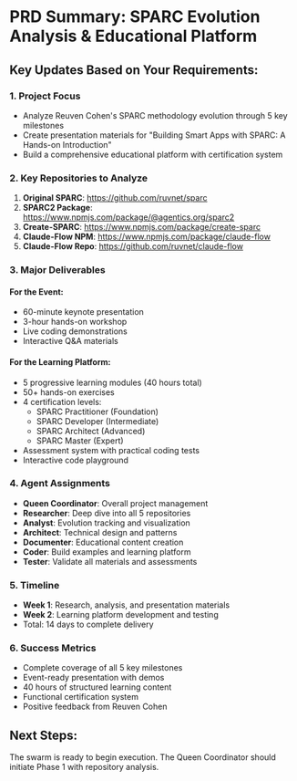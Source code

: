 # PRD Summary: SPARC Evolution Analysis & Educational Platform

## Key Updates Based on Your Requirements:

### 1. **Project Focus**
- Analyze Reuven Cohen's SPARC methodology evolution through 5 key milestones
- Create presentation materials for "Building Smart Apps with SPARC: A Hands-on Introduction"
- Build a comprehensive educational platform with certification system

### 2. **Key Repositories to Analyze**
1. **Original SPARC**: https://github.com/ruvnet/sparc
2. **SPARC2 Package**: https://www.npmjs.com/package/@agentics.org/sparc2
3. **Create-SPARC**: https://www.npmjs.com/package/create-sparc
4. **Claude-Flow NPM**: https://www.npmjs.com/package/claude-flow
5. **Claude-Flow Repo**: https://github.com/ruvnet/claude-flow

### 3. **Major Deliverables**

#### For the Event:
- 60-minute keynote presentation
- 3-hour hands-on workshop
- Live coding demonstrations
- Interactive Q&A materials

#### For the Learning Platform:
- 5 progressive learning modules (40 hours total)
- 50+ hands-on exercises
- 4 certification levels:
  - SPARC Practitioner (Foundation)
  - SPARC Developer (Intermediate)
  - SPARC Architect (Advanced)
  - SPARC Master (Expert)
- Assessment system with practical coding tests
- Interactive code playground

### 4. **Agent Assignments**
- **Queen Coordinator**: Overall project management
- **Researcher**: Deep dive into all 5 repositories
- **Analyst**: Evolution tracking and visualization
- **Architect**: Technical design and patterns
- **Documenter**: Educational content creation
- **Coder**: Build examples and learning platform
- **Tester**: Validate all materials and assessments

### 5. **Timeline**
- **Week 1**: Research, analysis, and presentation materials
- **Week 2**: Learning platform development and testing
- Total: 14 days to complete delivery

### 6. **Success Metrics**
- Complete coverage of all 5 key milestones
- Event-ready presentation with demos
- 40 hours of structured learning content
- Functional certification system
- Positive feedback from Reuven Cohen

## Next Steps:
The swarm is ready to begin execution. The Queen Coordinator should initiate Phase 1 with repository analysis.